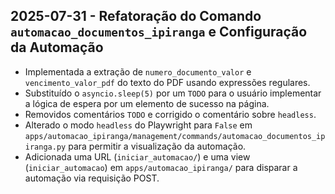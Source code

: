 ## 2025-07-31 - Refatoração do Comando `automacao_documentos_ipiranga` e Configuração da Automação

- Implementada a extração de `numero_documento_valor` e `vencimento_valor_pdf` do texto do PDF usando expressões regulares.
- Substituído o `asyncio.sleep(5)` por um `TODO` para o usuário implementar a lógica de espera por um elemento de sucesso na página.
- Removidos comentários `TODO` e corrigido o comentário sobre `headless`.
- Alterado o modo `headless` do Playwright para `False` em `apps/automacao_ipiranga/management/commands/automacao_documentos_ipiranga.py` para permitir a visualização da automação.
- Adicionada uma URL (`iniciar_automacao/`) e uma view (`iniciar_automacao`) em `apps/automacao_ipiranga/` para disparar a automação via requisição POST.
